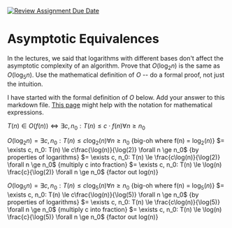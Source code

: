 [![Review Assignment Due Date](https://classroom.github.com/assets/deadline-readme-button-24ddc0f5d75046c5622901739e7c5dd533143b0c8e959d652212380cedb1ea36.svg)](https://classroom.github.com/a/fbkbKZ5N)
# Asymptotic Equivalences

In the lectures, we said that logarithms with different bases don't affect the
asymptotic complexity of an algorithm. Prove that $O(\log_{2} n)$ is the same as
$O(\log_{5} n)$. Use the mathematical definition of $O$ -- do a formal proof,
not just the intuition.

I have started with the formal definition of $O$ below. Add your answer to this
markdown file. [This
page](https://docs.github.com/en/get-started/writing-on-github/working-with-advanced-formatting/writing-mathematical-expressions)
might help with the notation for mathematical expressions.

$T(n) \in O(f(n)) \iff \exists c, n_0: T(n) \leq c \cdot f(n) \forall n \geq n_0$

$O(\log_{2} n) = \exists c, n_0: T(n) \le c\log_{2}(n) \forall n \ge n_0$  {big-oh where f(n) = $\log_{2}(n)$}
$= \exists c, n_0: T(n) \le c\frac{\log(n)}{\log(2)} \forall n \ge n_0$    {by properties of logarithms}
$= \exists c, n_0: T(n) \le \frac{c\log(n)}{\log(2)} \forall n \ge n_0$    {multiply c into fraction}
$= \exists c, n_0: T(n) \le \log(n) \frac{c}{\log(2)} \forall n \ge n_0$   {factor out log(n)}


$O(\log_{5} n) = \exists c, n_0: T(n) \le c\log_{5}(n) \forall n \ge n_0$  {big-oh where f(n) = $\log_{5}(n)$}
$= \exists c, n_0: T(n) \le c\frac{\log(n)}{\log(5)} \forall n \ge n_0$    {by properties of logarithms}
$= \exists c, n_0: T(n) \le \frac{c\log(n)}{\log(5)} \forall n \ge n_0$    {multiply c into fraction}
$= \exists c, n_0: T(n) \le \log(n) \frac{c}{\log(5)} \forall n \ge n_0$   {factor out log(n)}


